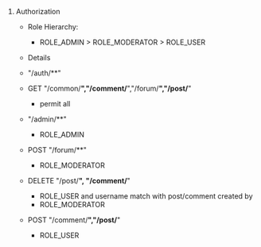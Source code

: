 1. Authorization
    - Role Hierarchy:
        - ROLE_ADMIN > ROLE_MODERATOR > ROLE_USER
        
    - Details   
    
    
    - "/auth/**" 
    - GET "/common/**","/comment/**","/forum/**","/post/**"
        - permit all
        
        
    - "/admin/**"
        - ROLE_ADMIN
        
    
    - POST "/forum/**"
        - ROLE_MODERATOR
        
    
    - DELETE "/post/**", "/comment/**"
        - ROLE_USER and username match with post/comment created by
        - ROLE_MODERATOR
        
    
    - POST "/comment/**","/post/**"
        - ROLE_USER
        
    